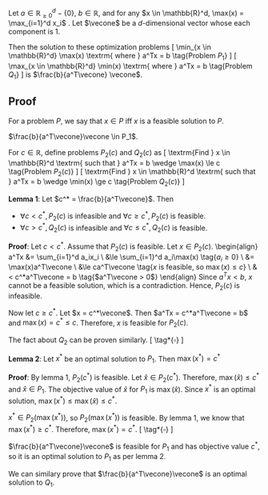 Let $a \in \mathbb{R}^d_{\ge 0} - \{0\}$, $b \in \mathbb{R}$,
and for any $x \in \mathbb{R}^d, \max(x) = \max_{i=1}^d x_i$
$\newcommand{\vecone}{\mathbf{1}}$
$\newcommand{\norm}[1]{\left\lVert #1 \right\rVert}$.
Let $\vecone$ be a $d$-dimensional vector whose each component is 1.

Then the solution to these optimization problems
\[ \min_{x \in \mathbb{R}^d} \max(x) \textrm{ where } a^Tx = b  \tag{Problem $P_1$} \]
\[ \max_{x \in \mathbb{R}^d} \min(x) \textrm{ where } a^Tx = b  \tag{Problem $Q_1$} \]
is $\frac{b}{a^T\vecone} \vecone$.

## Proof

For a problem $P$, we say that $x \in P$ iff $x$ is a feasible solution to $P$.

$\frac{b}{a^T\vecone}\vecone \in P_1$.

For $c \in \mathbb{R}$, define problems $P_2(c)$ and $Q_2(c)$ as
\[ \textrm{Find } x \in \mathbb{R}^d \textrm{ such that }
a^Tx = b \wedge \max(x) \le c  \tag{Problem $P_2(c)$} \]
\[ \textrm{Find } x \in \mathbb{R}^d \textrm{ such that }
a^Tx = b \wedge \min(x) \ge c  \tag{Problem $Q_2(c)$} \]

**Lemma 1**: Let $c^* = \frac{b}{a^T\vecone}$. Then

* $\forall c < c^*, P_2(c)$ is infeasible and $\forall c \ge c^*, P_2(c)$ is feasible.
* $\forall c > c^*, Q_2(c)$ is infeasible and $\forall c \le c^*, Q_2(c)$ is feasible.

**Proof**:
Let $c < c^*$. Assume that $P_2(c)$ is feasible. Let $x \in P_2(c)$.
\begin{align}
a^Tx &= \sum_{i=1}^d a_ix_i
\\ &\le \sum_{i=1}^d a_i\max(x)  \tag{$a_i \ge 0$}
\\ &= \max(x)a^T\vecone
\\ &\le ca^T\vecone  \tag{$x$ is feasible, so $\max(x) \le c$}
\\ &< c^*a^T\vecone = b  \tag{$a^T\vecone > 0$}
\end{align}
Since $a^Tx < b$, $x$ cannot be a feasible solution, which is a contradiction.
Hence, $P_2(c)$ is infeasible.

Now let $c \ge c^*$. Let $x = c^*\vecone$.
Then $a^Tx = c^*a^T\vecone = b$ and $\max(x) = c^* \le c$.
Therefore, $x$ is feasible for $P_2(c)$.

The fact about $Q_2$ can be proven similarly.
\[ \tag*{$\square$} \]

**Lemma 2**:
Let $x^*$ be an optimal solution to $P_1$. Then $\max(x^*) = c^*$

**Proof**:
By lemma 1, $P_2(c^*)$ is feasible. Let $\widehat{x} \in P_2(c^*)$.
Therefore, $\max(\widehat{x}) \le c^*$ and $\widehat{x} \in P_1$.
The objective value of $\widehat{x}$ for $P_1$ is $\max(\widehat{x})$.
Since $x^*$ is an optimal solution, $\max(x^*) \le \max(\widehat{x}) \le c^*$.

$x^* \in P_2(\max(x^*))$, so $P_2(\max(x^*))$ is feasible.
By lemma 1, we know that $\max(x^*) \ge c^*$.
Therefore, $\max(x^*) = c^*$.
\[ \tag*{$\square$} \]

$\frac{b}{a^T\vecone}\vecone$ is feasible for $P_1$ and has objective value $c^*$,
so it is an optimal solution to $P_1$ as per lemma 2.

We can similary prove that $\frac{b}{a^T\vecone}\vecone$ is an optimal solution to $Q_1$.
